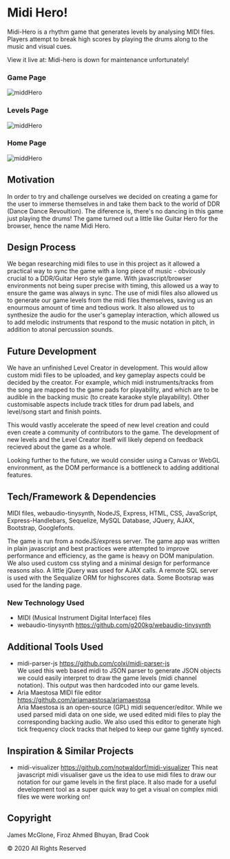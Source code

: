 # Midi Hero!
Midi-Hero is a rhythm game that generates levels by analysing MIDI files. Players attempt to break high scores by playing the drums along to the music and visual cues.

View it live at: Midi-hero is down for maintenance unfortunately!

### Game Page
![middHero](https://github.com/jpmc3630/project2/blob/master/public/images/Screenshot3.png)

### Levels Page
![middHero](https://github.com/jpmc3630/project2/blob/master/public/images/screenshot2.PNG)

### Home Page
![middHero](https://github.com/jpmc3630/project2/blob/master/public/images/screenshot1.PNG)

## Motivation

In order to try and challenge ourselves we decided on creating a game for the user to immerse themselves in and take them back to the world of DDR (Dance Dance Revoultion). The diference is, there's no dancing in this game just playing the drums! The game turned out a little like Guitar Hero for the browser, hence the name Midi Hero.

## Design Process

We began researching midi files to use in this project as it allowed a practical way to sync the game with a long piece of music - obviously crucial to a DDR/Guitar Hero style game. With javascript/browser environments not being super precise with timing, this allowed us a way to ensure the game was always in sync. The use of midi files also allowed us to generate our game levels from the midi files themselves, saving us an enourmous amount of time and tedious work. It also allowed us to synthesize the audio for the user's gameplay interaction, which allowed us to add melodic instruments that respond to the music notation in pitch, in addition to atonal percussion sounds.

## Future Development

We have an unfinished Level Creator in development. This would allow custom midi files to be uploaded, and key gameplay aspects could be decided by the creator. For example, which midi instruments/tracks from the song are mapped to the game pads for playability, and which are to be audible in the backing music (to create karaoke style playability). Other customisable aspects include track titles for drum pad labels, and level/song start and finish points. 

This would vastly accelerate the speed of new level creation and could even create a community of contributors to the game. The development of new levels and the Level Creator itself will likely depend on feedback recieved about the game as a whole. 

Looking further to the future, we would consider using a Canvas or WebGL environment, as the DOM performance is a bottleneck to adding additional features.

## Tech/Framework & Dependencies

MIDI files, webaudio-tinysynth, NodeJS, Express, HTML, CSS, JavaScript, Express-Handlebars, Sequelize, MySQL Database, JQuery, AJAX, Bootstrap, Googlefonts.

The game is run from a nodeJS/express server. The game app was written in plain javascript and best practices were attempted to improve performance and efficiency, as the game is heavy on DOM manipulation. We also used custom css styling and a minimal design for performance reasons also. A little jQuery was used for AJAX calls. A remote SQL server is used with the Sequalize ORM for highscores data. Some Bootsrap was used for the landing page.

### New Technology Used

* MIDI (Musical Instrument Digital Interface) files
* webaudio-tinysynth https://github.com/g200kg/webaudio-tinysynth

## Additional Tools Used

* midi-parser-js https://github.com/colxi/midi-parser-js <br>
We used this web based midi to JSON parser to generate JSON objects we could easily interpret to draw the game levels (midi channel notation). This output was then hardcoded into our game levels.
* Aria Maestosa MIDI file editor https://github.com/ariamaestosa/ariamaestosa <br>
Aria Maestosa is an open-source (GPL) midi sequencer/editor. While we used parsed midi data on one side, we used edited midi files to play the corresponding backing audio. We also used this editor to generate high tick frequency clock tracks that helped to keep our game tightly synced.

## Inspiration & Similar Projects

* midi-visualizer https://github.com/notwaldorf/midi-visualizer
This neat javascript midi visualiser gave us the idea to use midi files to draw our notation for our game levels in the first place. It also made for a useful development tool as a super quick way to get a visual on complex midi files we were working on!

## Copyright

James McGlone, Firoz Ahmed Bhuyan, Brad Cook

© 2020 All Rights Reserved
